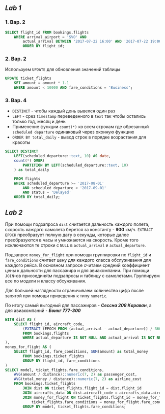 ## ***Lab 1***

### 1. Вар. 2

```sql
SELECT flight_id FROM bookings.flights
	WHERE arrival_airport = 'SVO' AND 
		actual_arrival BETWEEN '2017-07-22 16:00' AND '2017-07-22 19:00'
		ORDER BY flight_id; 
```

### 2. Вар. 2

Используем `UPDATE` для обновления значений таблицы 

```sql
UPDATE ticket_flights 
	SET amount = amount * 1.1
	WHERE amount < 10000 AND fare_conditions = 'Business';
```

### 3. Вар. 4
- `DISTINCT` - чтобы каждый день вывелся один раз
- `LEFT` - срез `timestamp` переведенного в `text` так чтобы остались только год, месяц и день
-  Применение функции `count(*)` ко всем строкам где обрезанный `scheduled departure` одинаковый через оконную функцию
- `ORDER BY total_daily` - вывод строк в порядке возрастания для красоты

```sql
SELECT DISTINCT
	LEFT(scheduled_departure::text, 10) AS date,
	count(*) OVER(
		PARTITION BY LEFT(scheduled_departure::text, 10)
	) as total_daily

	FROM flights
	WHERE scheduled_departure >= '2017-08-01' 
    	AND scheduled_departure < '2017-09-01'
		AND status = 'Delayed'
	ORDER BY total_daily;
```

## ***Lab 2***

При помощи подзапроса `dist` считается дальность каждого полета, скорость каждого самолета берется за константу - **900** км/ч. `EXTRACT EPOCH` преобразует полную дату в секунды, которые далее преобразуются в часы и умножаются на скорость. Кроме того исключаются те строки с `NULL` в `actual_arrival` и `actual_departure`.


Подзапрос `money_for_flight` при помощи группировки по `flight_id` и `fare_conditions` считает цену для каждого класса обслуживания для каждого рейса. 
В основном запросе считаем средний коэффициент цены к дальности для пассажира и для авиакомпании. При помощи `JOIN`-ов присоединяtм подзапросы и таблицу с самолетами. Группируем все по модели и классу обсуживания.


Для большей наглядности ограничиваем количество цифр после запятой при помощи приведения к типу `numeric`.


По итогу самый выгодный для пассажиров - _**Сессна 208 Караван**_, а для авиакомпаний - _**Боинг 777-300**_
 

```sql
WITH dist AS (
    SELECT flight_id, aircraft_code, 
        (EXTRACT (EPOCH FROM (actual_arrival - actual_departure)) / 3600) * 900 AS distance
        FROM bookings.flights
        WHERE actual_departure IS NOT NULL AND actual_arrival IS NOT NULL
),
money_for_flight AS (
    SELECT flight_id, fare_conditions, SUM(amount) as total_money
        FROM bookings.ticket_flights
        GROUP BY flight_id, fare_conditions
)
SELECT model, ticket_flights.fare_conditions,
    AVG(amount / distance)::numeric(7, 2) as passenger_cost,
    AVG(total_money / distance)::numeric(7, 2) as airline_cost
    FROM bookings.ticket_flights
	    JOIN dist ON ticket_flights.flight_id = dist.flight_id
	    JOIN aircrafts_data ON dist.aircraft_code = aircrafts_data.aircraft_code
	    JOIN money_for_flight ON ticket_flights.flight_id = money_for_flight.flight_id AND
	        ticket_flights.fare_conditions = money_for_flight.fare_conditions
    	GROUP BY model, ticket_flights.fare_conditions;

```
